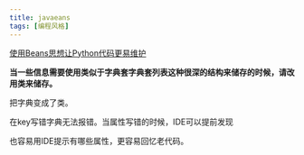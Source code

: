 ```yaml
---
title: javaeans
tags: [编程风格]
---
```


[使用Beans思想让Python代码更易维护](http://www.cnblogs.com/xieqiankun/p/beans_in_python.html)



 **当一些信息需要使用类似于字典套字典套列表这种很深的结构来储存的时候，请改用类来储存。**

把字典变成了类。

在key写错字典无法报错。当属性写错的时候，IDE可以提前发现

也容易用IDE提示有哪些属性，更容易回忆老代码。